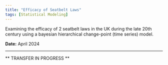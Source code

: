```yaml
---
title: "Efficacy of Seatbelt Laws"
tags: [Statistical Modeling]
---
```


Examining the efficacy of 2 seatbelt laws in the UK during the late 20th century using 
a bayesian hierarchical change-point (time series) model.

<span style="font-weight:bold;">Date:</span> April 2024

---

** TRANSFER IN PROGRESS **
